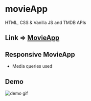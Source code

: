 # movieApp
HTML, CSS &amp; Vanilla JS and TMDB APIs

## Link => [MovieApp](https://movieapp-6731e.web.app/)

## Responsive MovieApp

* Media queries used

## Demo

![demo gif](./example.gif)
